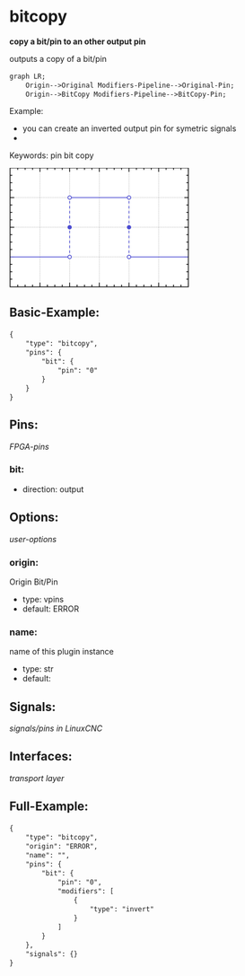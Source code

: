 # bitcopy
**copy a bit/pin to an other output pin**

outputs a copy of a bit/pin

```mermaid
graph LR;
    Origin-->Original Modifiers-Pipeline-->Original-Pin;
    Origin-->BitCopy Modifiers-Pipeline-->BitCopy-Pin;
```


Example:
* you can create an inverted output pin for symetric signals
* 
        

Keywords: pin bit copy


![image.png](image.png)

## Basic-Example:
```
{
    "type": "bitcopy",
    "pins": {
        "bit": {
            "pin": "0"
        }
    }
}
```

## Pins:
*FPGA-pins*
### bit:

 * direction: output


## Options:
*user-options*
### origin:
Origin Bit/Pin

 * type: vpins
 * default: ERROR

### name:
name of this plugin instance

 * type: str
 * default: 


## Signals:
*signals/pins in LinuxCNC*


## Interfaces:
*transport layer*


## Full-Example:
```
{
    "type": "bitcopy",
    "origin": "ERROR",
    "name": "",
    "pins": {
        "bit": {
            "pin": "0",
            "modifiers": [
                {
                    "type": "invert"
                }
            ]
        }
    },
    "signals": {}
}
```
